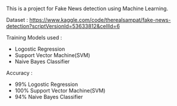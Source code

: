 This is a project for Fake News detection using Machine Learning.

Dataset : https://www.kaggle.com/code/therealsampat/fake-news-detection?scriptVersionId=53633812&cellId=6

Training Models used :
- Logostic Regression
- Support Vector Machine(SVM)
- Naive Bayes Classifier

Accuracy :
- 99% Logostic Regression
- 100% Support Vector Machine(SVM)
- 94% Naive Bayes Classifier

